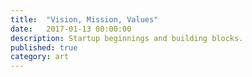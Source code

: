 ```yaml
---
title:  "Vision, Mission, Values"
date:   2017-01-13 00:00:00
description: Startup beginnings and building blocks.
published: true
category: art
---
```


